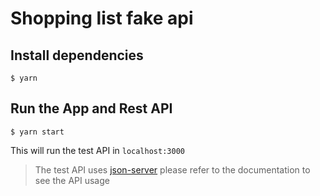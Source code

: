 # Shopping list fake api

## Install dependencies

```
$ yarn
```

## Run the App and Rest API

```
$ yarn start
```

This will run the test API in `localhost:3000`

> The test API uses [json-server](https://github.com/typicode/json-server) please refer to the documentation to see the API usage
